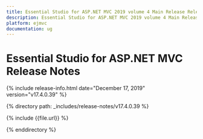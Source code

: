 ```yaml
---
title: Essential Studio for ASP.NET MVC 2019 volume 4 Main Release Release Notes  
description: Essential Studio for ASP.NET MVC 2019 volume 4 Main Release Release Notes  
platform: ejmvc
documentation: ug
---
```


# Essential Studio for ASP.NET MVC  Release Notes  

{% include release-info.html date="December 17, 2019"  version="v17.4.0.39" %} 


{% directory path: _includes/release-notes/v17.4.0.39 %}

{% include {{file.url}} %}

{% enddirectory %}